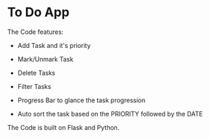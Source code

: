 
# To Do App

The Code features:
- Add Task and it's priority
- Mark/Unmark Task
- Delete Tasks
- Filter Tasks
- Progress Bar to glance the task progression

- Auto sort the task based on the PRIORITY followed by the DATE

The Code is built on Flask and Python. 
